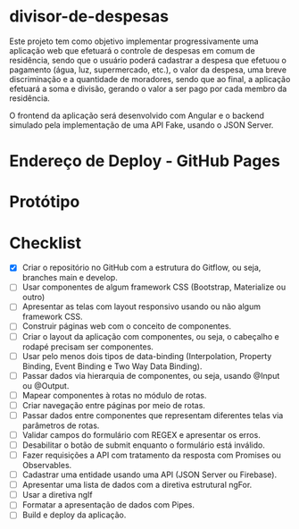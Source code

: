 # divisor-de-despesas

Este projeto tem como objetivo implementar progressivamente uma aplicação web que efetuará o controle de despesas em comum de residência, sendo que o usuário poderá cadastrar a despesa que efetuou o pagamento (água, luz, supermercado, etc.), o valor da despesa, uma breve discriminação e a quantidade de moradores, sendo que ao final, a aplicação efetuará a soma e divisão, gerando o valor a ser pago por cada membro da residência.

O frontend da aplicação será desenvolvido com Angular e o backend simulado pela implementação de uma API Fake, usando o JSON Server.

# Endereço de Deploy - GitHub Pages

# Protótipo

# Checklist
- [x] Criar o repositório no GitHub com a estrutura do Gitflow, ou seja, branches main e develop.
- [ ] Usar componentes de algum framework CSS (Bootstrap, Materialize ou outro)
- [ ] Apresentar as telas com layout responsivo usando ou não algum framework CSS.
- [ ] Construir páginas web com o conceito de componentes.
- [ ] Criar o layout da aplicação com componentes, ou seja, o cabeçalho e rodapé precisam ser componentes.
- [ ] Usar pelo menos dois tipos de data-binding (Interpolation, Property Binding, Event Binding e Two Way Data Binding).
- [ ] Passar dados via hierarquia de componentes, ou seja, usando @Input ou @Output.
- [ ] Mapear componentes à rotas no módulo de rotas.
- [ ] Criar navegação entre páginas por meio de rotas.
- [ ] Passar dados entre componentes que representam diferentes telas via parâmetros de rotas.
- [ ] Validar campos do formulário com REGEX e apresentar os erros.
- [ ] Desabilitar o botão de submit enquanto o formulário está inválido.
- [ ] Fazer requisições a API com tratamento da resposta com Promises ou Observables.
- [ ] Cadastrar uma entidade usando uma API (JSON Server ou Firebase).
- [ ] Apresentar uma lista de dados com a diretiva estrutural ngFor.
- [ ] Usar a diretiva ngIf
- [ ] Formatar a apresentação de dados com Pipes.
- [ ] Build e deploy da aplicação.